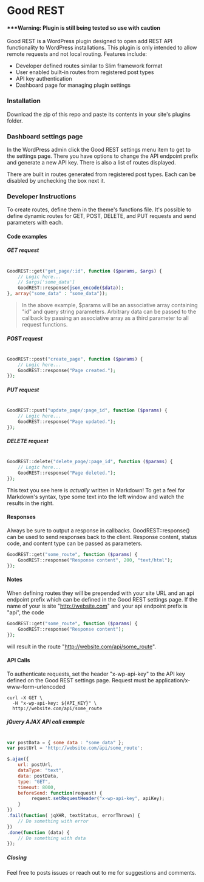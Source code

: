 # Good REST
#### ***Warning: Plugin is still being tested so use with caution
Good REST is a WordPress plugin designed to open add REST API functionality to WordPress installations. This plugin is only intended to allow remote requests and not local routing. Features include:

  - Developer defined routes similar to Slim framework format
  - User enabled built-in routes from registered post types
  - API key authentication
  - Dashboard page for managing plugin settings

### Installation
Download the zip of this repo and paste its contents in your site's plugins folder.

### Dashboard settings page
In the WordPress admin click the Good REST settings menu item to get to the settings page. There you have options to change the API endpoint prefix and generate a new API key. There is also a list of routes displayed. 

There are built in routes generated from registered post types. Each can be disabled by unchecking the box next it.

### Developer Instructions
To create routes, define them in the theme's functions file. It's possible to define dynamic routes for GET, POST, DELETE, and PUT requests and send parameters with each.
#### Code examples

##### GET request
#
```php
GoodREST::get("get_page/:id", function ($params, $args) {
    // Logic here...
    // $args['some_data']
	GoodREST::response(json_encode($data));
}, array("some_data" : "some_data"));
```
> In the above example, $params will be an associative array containing "id" and query string parameters. Arbitrary data can be passed to the callback by passing an associative array as a third parameter to all request functions.

##### POST request
#
```php
GoodREST::post("create_page", function ($params) {
    // Logic here...
	GoodREST::response("Page created.");
});
```

##### PUT request
#
```php
GoodREST::pust("update_page/:page_id", function ($params) {
    // Logic here...
	GoodREST::response("Page updated.");
});
```

##### DELETE request
#
```php
GoodREST::delete("delete_page/:page_id", function ($params) {
    // Logic here...
	GoodREST::response("Page deleted.");
});
```
This text you see here is *actually* written in Markdown! To get a feel for Markdown's syntax, type some text into the left window and watch the results in the right.

#### Responses
Always be sure to output a response in callbacks. GoodREST::response() can be used to send responses back to the client. Response content, status code, and content type can be passed as parameters.
```php
GoodREST::get("some_route", function ($params) {
	GoodREST::response("Response content", 200, "text/html");
});
```
#### Notes
When defining routes they will be prepended with your site URL and an api endpoint prefix which can be defined in the Good REST settings page. If the name of your is site "http://website.com" and your api endpoint prefix is "api", the code
```php
GoodREST::get("some_route", function ($params) {
	GoodREST::response("Response content");
});
```
will result in the route "http://website.com/api/some_route".

#### API Calls
To authenticate requests, set the header "x-wp-api-key" to the API key defined on the Good REST settings page. Request must be application/x-www-form-urlencoded
```ssh
curl -X GET \
  -H "x-wp-api-key: ${API_KEY}" \
  http://website.com/api/some_route
 ```
 
##### jQuery AJAX API call example
#
```javascript
var postData = { some_data : "some_data" };
var postUrl = 'http://website.com/api/some_route';

$.ajax({
	url: postUrl,
	dataType: "text",
	data: postData,
	type: "GET",
	timeout: 8000,
	beforeSend: function(request) {
		 request.setRequestHeader("x-wp-api-key", apiKey);
	}
})
.fail(function( jqXHR, textStatus, errorThrown) {
	// Do something with error
})
.done(function (data) {
	// Do something with data
});
```

##### Closing
Feel free to posts issues or reach out to me for suggestions and comments.